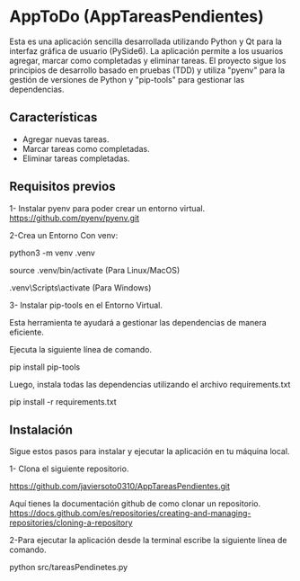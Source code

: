 # AppToDo (AppTareasPendientes)
Esta es una aplicación sencilla desarrollada utilizando Python y Qt para la interfaz gráfica de usuario (PySide6). La aplicación permite a los usuarios agregar, marcar como completadas y eliminar tareas. El proyecto sigue los principios de desarrollo basado en pruebas (TDD) y utiliza "pyenv" para la gestión de versiones de Python y "pip-tools" para gestionar las dependencias.

## Características

- Agregar nuevas tareas.
- Marcar tareas como completadas.
- Eliminar tareas completadas.

## Requisitos previos
1- Instalar pyenv para poder crear un entorno virtual.
https://github.com/pyenv/pyenv.git

2-Crea un Entorno Con venv:

python3 -m venv .venv

source .venv/bin/activate (Para Linux/MacOS)

\.venv\Scripts\activate  (Para Windows)

3- Instalar pip-tools en el Entorno Virtual.

Esta herramienta te ayudará a gestionar las dependencias de manera eficiente.

Ejecuta la siguiente línea de comando.

pip install pip-tools

Luego, instala todas las dependencias utilizando el archivo requirements.txt 

pip install -r requirements.txt

## Instalación

Sigue estos pasos para instalar y ejecutar la aplicación en tu máquina local.

1- Clona el siguiente repositorio.

https://github.com/javiersoto0310/AppTareasPendientes.git


Aquí tienes la documentación github de como clonar un repositorio.
https://docs.github.com/es/repositories/creating-and-managing-repositories/cloning-a-repository

2-Para ejecutar la aplicación desde la terminal escribe la siguiente línea de comando.

python src/tareasPendinetes.py

